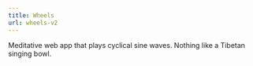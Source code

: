 ```yaml
---
title: Wheels
url: wheels-v2
---
```

Meditative web app that plays cyclical sine waves. Nothing like a Tibetan singing bowl.
